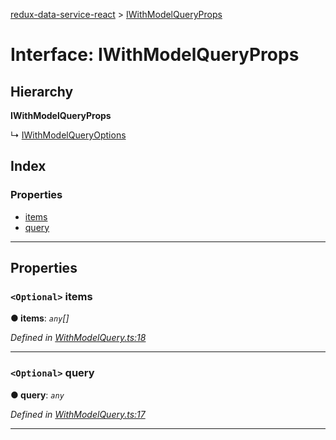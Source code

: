 [redux-data-service-react](../README.md) > [IWithModelQueryProps](../interfaces/iwithmodelqueryprops.md)

# Interface: IWithModelQueryProps

## Hierarchy

**IWithModelQueryProps**

↳  [IWithModelQueryOptions](iwithmodelqueryoptions.md)

## Index

### Properties

* [items](iwithmodelqueryprops.md#items)
* [query](iwithmodelqueryprops.md#query)

---

## Properties

<a id="items"></a>

### `<Optional>` items

**● items**: *`any`[]*

*Defined in [WithModelQuery.ts:18](https://github.com/Rediker-Software/redux-data-service-react/blob/dcc8392/src/WithModelQuery.ts#L18)*

___
<a id="query"></a>

### `<Optional>` query

**● query**: *`any`*

*Defined in [WithModelQuery.ts:17](https://github.com/Rediker-Software/redux-data-service-react/blob/dcc8392/src/WithModelQuery.ts#L17)*

___

